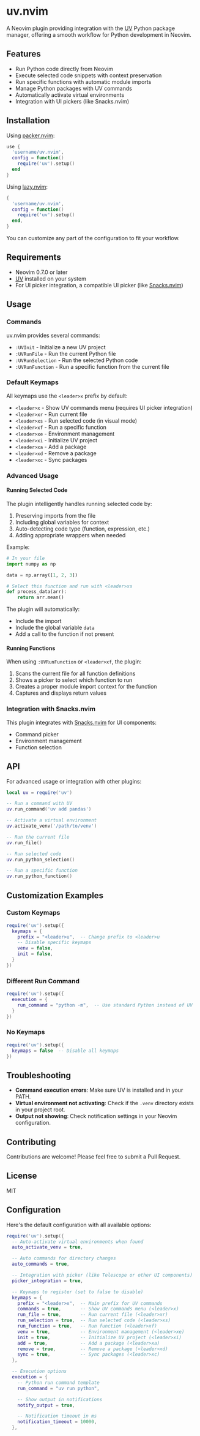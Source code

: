 # uv.nvim

A Neovim plugin providing integration with the [UV](https://github.com/astral-sh/uv) Python package manager, offering a smooth workflow for Python development in Neovim.

## Features

- Run Python code directly from Neovim
- Execute selected code snippets with context preservation
- Run specific functions with automatic module imports
- Manage Python packages with UV commands
- Automatically activate virtual environments
- Integration with UI pickers (like Snacks.nvim)

## Installation

Using [packer.nvim](https://github.com/wbthomason/packer.nvim):

```lua
use {
  'username/uv.nvim',
  config = function()
    require('uv').setup()
  end
}
```

Using [lazy.nvim](https://github.com/folke/lazy.nvim):

```lua
{
  'username/uv.nvim',
  config = function()
    require('uv').setup()
  end,
}
```

You can customize any part of the configuration to fit your workflow.

## Requirements

- Neovim 0.7.0 or later
- [UV](https://github.com/astral-sh/uv) installed on your system
- For UI picker integration, a compatible UI picker (like [Snacks.nvim](https://github.com/folke/snacks.nvim))

## Usage

### Commands

uv.nvim provides several commands:

- `:UVInit` - Initialize a new UV project
- `:UVRunFile` - Run the current Python file
- `:UVRunSelection` - Run the selected Python code
- `:UVRunFunction` - Run a specific function from the current file

### Default Keymaps

All keymaps use the `<leader>x` prefix by default:

- `<leader>x` - Show UV commands menu (requires UI picker integration)
- `<leader>xr` - Run current file
- `<leader>xs` - Run selected code (in visual mode)
- `<leader>xf` - Run a specific function
- `<leader>xe` - Environment management
- `<leader>xi` - Initialize UV project
- `<leader>xa` - Add a package
- `<leader>xd` - Remove a package
- `<leader>xc` - Sync packages

### Advanced Usage

#### Running Selected Code

The plugin intelligently handles running selected code by:

1. Preserving imports from the file
2. Including global variables for context
3. Auto-detecting code type (function, expression, etc.)
4. Adding appropriate wrappers when needed

Example:

```python
# In your file
import numpy as np

data = np.array([1, 2, 3])

# Select this function and run with <leader>xs
def process_data(arr):
    return arr.mean()
```

The plugin will automatically:

- Include the import
- Include the global variable `data`
- Add a call to the function if not present

#### Running Functions

When using `:UVRunFunction` or `<leader>xf`, the plugin:

1. Scans the current file for all function definitions
2. Shows a picker to select which function to run
3. Creates a proper module import context for the function
4. Captures and displays return values

### Integration with Snacks.nvim

This plugin integrates with [Snacks.nvim](https://github.com/folke/snacks.nvim) for UI components:

- Command picker
- Environment management
- Function selection

## API

For advanced usage or integration with other plugins:

```lua
local uv = require('uv')

-- Run a command with UV
uv.run_command('uv add pandas')

-- Activate a virtual environment
uv.activate_venv('/path/to/venv')

-- Run the current file
uv.run_file()

-- Run selected code
uv.run_python_selection()

-- Run a specific function
uv.run_python_function()
```

## Customization Examples

### Custom Keymaps

```lua
require('uv').setup({
  keymaps = {
    prefix = "<leader>u",  -- Change prefix to <leader>u
    -- Disable specific keymaps
    venv = false,
    init = false,
  }
})
```

### Different Run Command

```lua
require('uv').setup({
  execution = {
    run_command = "python -m",  -- Use standard Python instead of UV
  }
})
```

### No Keymaps

```lua
require('uv').setup({
  keymaps = false  -- Disable all keymaps
})
```

## Troubleshooting

- **Command execution errors**: Make sure UV is installed and in your PATH.
- **Virtual environment not activating**: Check if the `.venv` directory exists in your project root.
- **Output not showing**: Check notification settings in your Neovim configuration.

## Contributing

Contributions are welcome! Please feel free to submit a Pull Request.

## License

MIT

## Configuration

Here's the default configuration with all available options:

```lua
require('uv').setup({
  -- Auto-activate virtual environments when found
  auto_activate_venv = true,

  -- Auto commands for directory changes
  auto_commands = true,

  -- Integration with picker (like Telescope or other UI components)
  picker_integration = true,

  -- Keymaps to register (set to false to disable)
  keymaps = {
    prefix = "<leader>x",  -- Main prefix for UV commands
    commands = true,       -- Show UV commands menu (<leader>x)
    run_file = true,       -- Run current file (<leader>xr)
    run_selection = true,  -- Run selected code (<leader>xs)
    run_function = true,   -- Run function (<leader>xf)
    venv = true,           -- Environment management (<leader>xe)
    init = true,           -- Initialize UV project (<leader>xi)
    add = true,            -- Add a package (<leader>xa)
    remove = true,         -- Remove a package (<leader>xd)
    sync = true,           -- Sync packages (<leader>xc)
  },

  -- Execution options
  execution = {
    -- Python run command template
    run_command = "uv run python",

    -- Show output in notifications
    notify_output = true,

    -- Notification timeout in ms
    notification_timeout = 10000,
  },
```
